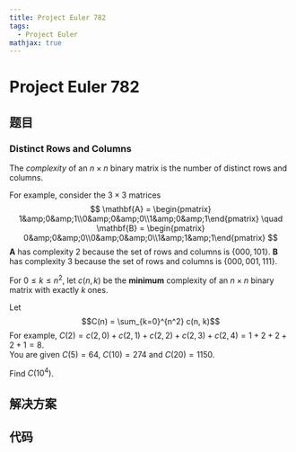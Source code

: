 ```yaml
---
title: Project Euler 782
tags:
  - Project Euler
mathjax: true
---
```

<escape><!-- more --></escape>
    
# Project Euler 782
## 题目
### Distinct Rows and Columns

The <i>complexity</i> of an $n\times n$ binary matrix is the number of distinct rows and columns.

For example, consider the $3\times 3$ matrices
$$		\mathbf{A} = \begin{pmatrix} 1&amp;0&amp;1\\0&amp;0&amp;0\\1&amp;0&amp;1\end{pmatrix}	\quad
		\mathbf{B} = \begin{pmatrix} 0&amp;0&amp;0\\0&amp;0&amp;0\\1&amp;1&amp;1\end{pmatrix}	$$
$\mathbf{A}$ has complexity 2 because the set of rows and columns is $\{000,101\}$.
$\mathbf{B}$ has complexity 3 because the set of rows and columns is $\{000,001,111\}$.

For $0 \le k \le n^2$, let $c(n, k)$ be the <b>minimum</b> complexity of an $n\times n$ binary matrix with exactly $k$ ones.

Let
$$C(n) = \sum_{k=0}^{n^2} c(n, k)$$
For example, $C(2) = c(2, 0) + c(2, 1) + c(2, 2) + c(2, 3) + c(2, 4) = 1 + 2 + 2 + 2 + 1 = 8$.<br />
You are given $C(5) = 64$, $C(10) = 274$ and $C(20) = 1150$.

Find $C(10^4)$.


## 解决方案


## 代码


